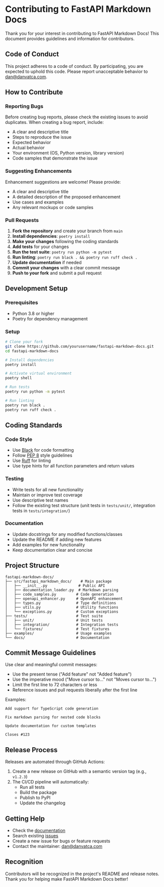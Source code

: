 # Contributing to FastAPI Markdown Docs

Thank you for your interest in contributing to FastAPI Markdown Docs! This document provides guidelines and information for contributors.

## Code of Conduct

This project adheres to a code of conduct. By participating, you are expected to uphold this code. Please report unacceptable behavior to [dan@danvatca.com](mailto:dan@danvatca.com).

## How to Contribute

### Reporting Bugs

Before creating bug reports, please check the existing issues to avoid duplicates. When creating a bug report, include:

- A clear and descriptive title
- Steps to reproduce the issue
- Expected behavior
- Actual behavior
- Your environment (OS, Python version, library version)
- Code samples that demonstrate the issue

### Suggesting Enhancements

Enhancement suggestions are welcome! Please provide:

- A clear and descriptive title
- A detailed description of the proposed enhancement
- Use cases and examples
- Any relevant mockups or code samples

### Pull Requests

1. **Fork the repository** and create your branch from `main`
2. **Install dependencies**: `poetry install`
3. **Make your changes** following the coding standards
4. **Add tests** for your changes
5. **Run the test suite**: `poetry run python -m pytest`
6. **Run linting**: `poetry run black . && poetry run ruff check .`
7. **Update documentation** if needed
8. **Commit your changes** with a clear commit message
9. **Push to your fork** and submit a pull request

## Development Setup

### Prerequisites

- Python 3.8 or higher
- Poetry for dependency management

### Setup

```bash
# Clone your fork
git clone https://github.com/yourusername/fastapi-markdown-docs.git
cd fastapi-markdown-docs

# Install dependencies
poetry install

# Activate virtual environment
poetry shell

# Run tests
poetry run python -m pytest

# Run linting
poetry run black .
poetry run ruff check .
```

## Coding Standards

### Code Style

- Use [Black](https://black.readthedocs.io/) for code formatting
- Follow [PEP 8](https://www.python.org/dev/peps/pep-0008/) style guidelines
- Use [Ruff](https://docs.astral.sh/ruff/) for linting
- Use type hints for all function parameters and return values

### Testing

- Write tests for all new functionality
- Maintain or improve test coverage
- Use descriptive test names
- Follow the existing test structure (unit tests in `tests/unit/`, integration tests in `tests/integration/`)

### Documentation

- Update docstrings for any modified functions/classes
- Update the README if adding new features
- Add examples for new functionality
- Keep documentation clear and concise

## Project Structure

```
fastapi-markdown-docs/
├── src/fastapi_markdown_docs/    # Main package
│   ├── __init__.py              # Public API
│   ├── documentation_loader.py  # Markdown parsing
│   ├── code_samples.py         # Code generation
│   ├── openapi_enhancer.py     # OpenAPI enhancement
│   ├── types.py                # Type definitions
│   ├── utils.py                # Utility functions
│   └── exceptions.py           # Custom exceptions
├── tests/                      # Test suite
│   ├── unit/                   # Unit tests
│   ├── integration/            # Integration tests
│   └── fixtures/               # Test fixtures
├── examples/                   # Usage examples
└── docs/                       # Documentation
```

## Commit Message Guidelines

Use clear and meaningful commit messages:

- Use the present tense ("Add feature" not "Added feature")
- Use the imperative mood ("Move cursor to..." not "Moves cursor to...")
- Limit the first line to 72 characters or less
- Reference issues and pull requests liberally after the first line

Examples:
```
Add support for TypeScript code generation

Fix markdown parsing for nested code blocks

Update documentation for custom templates

Closes #123
```

## Release Process

Releases are automated through GitHub Actions:

1. Create a new release on GitHub with a semantic version tag (e.g., `v1.2.3`)
2. The CI/CD pipeline will automatically:
   - Run all tests
   - Build the package
   - Publish to PyPI
   - Update the changelog

## Getting Help

- Check the [documentation](https://github.com/danvatca/fastapi-markdown-docs)
- Search existing [issues](https://github.com/danvatca/fastapi-markdown-docs/issues)
- Create a new issue for bugs or feature requests
- Contact the maintainer: [dan@danvatca.com](mailto:dan@danvatca.com)

## Recognition

Contributors will be recognized in the project's README and release notes. Thank you for helping make FastAPI Markdown Docs better! 